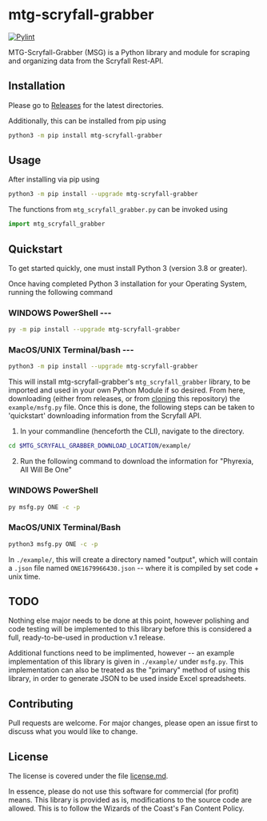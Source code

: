 # mtg-scryfall-grabber
[![Pylint](https://github.com/Contrastellar/mtg_scryfall_grabber/actions/workflows/pylint.yml/badge.svg?branch=main)](https://github.com/Contrastellar/mtg_scryfall_grabber/actions/workflows/pylint.yml)

MTG-Scryfall-Grabber (MSG) is a Python library and module for scraping and organizing data from the Scryfall Rest-API.

## Installation

Please go to [Releases](https://github.com/Contrastellar/mtg-scryfall-grabber/releases) for the latest directories.

Additionally, this can be installed from pip using

```bash
python3 -m pip install mtg-scryfall-grabber
```


## Usage

After installing via pip using 
```bash
python3 -m pip install --upgrade mtg-scryfall-grabber
```

The functions from `mtg_scryfall_grabber.py` can be invoked using
```python
import mtg_scryfall_grabber
```

## Quickstart
To get started quickly, one must install Python 3 (version 3.8 or greater).

Once having completed Python 3 installation for your Operating System, running the following command

### WINDOWS PowerShell ---
```bash
py -m pip install --upgrade mtg-scryfall-grabber
```

### MacOS/UNIX Terminal/bash ---
```bash
python3 -m pip install --upgrade mtg-scryfall-grabber
```

This will install mtg-scryfall-grabber's `mtg_scryfall_grabber` library, to be imported and used in your own Python Module if so desired.
From here, downloading (either from releases, or from [cloning](https://docs.github.com/en/repositories/creating-and-managing-repositories/cloning-a-repository) this repository) the `example/msfg.py` file. Once this is done, the following steps can be taken to 'quickstart' downloading information from the Scryfall API.

1. In your commandline (henceforth the CLI), navigate to the directory.
```bash
cd $MTG_SCRYFALL_GRABBER_DOWNLOAD_LOCATION/example/
```
2. Run the following command to download the information for "Phyrexia, All Will Be One"
### WINDOWS PowerShell
```bash
py msfg.py ONE -c -p
```

### MacOS/UNIX Terminal/Bash
```bash
python3 msfg.py ONE -c -p
```

In `./example/`, this will create a directory named "output", which will contain a `.json` file named `ONE1679966430.json` -- where it is compiled by set code + unix time.

## TODO

Nothing else major needs to be done at this point, however polishing and code testing will be implemented to this library before this is considered a full, ready-to-be-used in production v.1 release.

Additional functions need to be implimented, however -- an example implementation of this library is given in `./example/` under `msfg.py`. This implementation can also be treated as the "primary" method of using this library, in order to generate JSON to be used inside Excel spreadsheets.

## Contributing

Pull requests are welcome. For major changes, please open an issue first
to discuss what you would like to change.

## License
The license is covered under the file [license.md](https://github.com/Contrastellar/mtg-scryfall-grabber/blob/main/license.md).

In essence, please do not use this software for commercial (for profit) means. This library is provided as is, modifications to the source code are allowed. This is to follow the Wizards of the Coast's Fan Content Policy.
